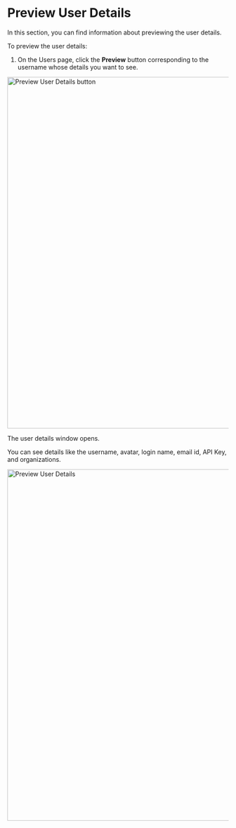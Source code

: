 # Preview User Details

In this section, you can find information about previewing the user details.

To preview the user details:

1. On the Users page, click the **Preview** button corresponding to the username whose details you want to see.

<img src="../images/preview-user-details-button.png" alt="Preview User Details button" width="800" height="800"/>

The user details window opens. 

You can see details like the username, avatar, login name, email id, API Key, and organizations.

<img src="../images/preview-user-details.png" alt="Preview User Details" width="800" height="800"/>
